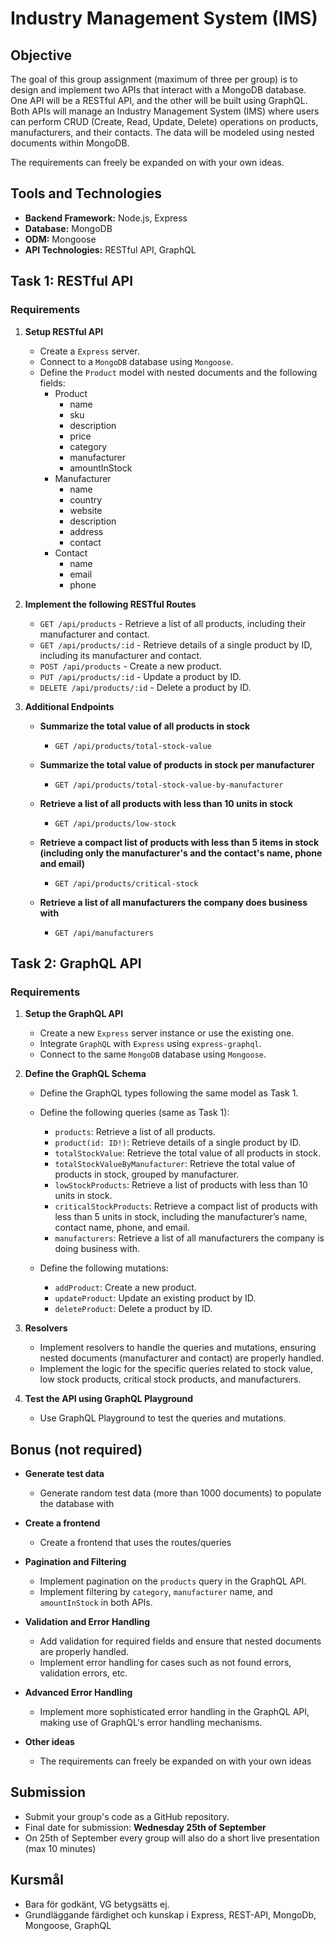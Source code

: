 # **Industry Management System (IMS)**

## **Objective**

The goal of this group assignment (maximum of three per group) is to design and implement two APIs that interact with a MongoDB database. One API will be a RESTful API, and the other will be built using GraphQL. Both APIs will manage an Industry Management System (IMS) where users can perform CRUD (Create, Read, Update, Delete) operations on products, manufacturers, and their contacts. The data will be modeled using nested documents within MongoDB.

The requirements can freely be expanded on with your own ideas.

## **Tools and Technologies**

- **Backend Framework:** Node.js, Express
- **Database:** MongoDB
- **ODM:** Mongoose
- **API Technologies:** RESTful API, GraphQL

## **Task 1: RESTful API**

### **Requirements**

1. **Setup RESTful API**
   - Create a `Express` server.
   - Connect to a `MongoDB` database using `Mongoose`.
   - Define the `Product` model with nested documents and the following fields:
      - Product
        - name
        - sku
        - description
        - price
        - category
        - manufacturer
        - amountInStock
      - Manufacturer
        - name
        - country
        - website
        - description
        - address
        - contact
      - Contact
        - name
        - email
        - phone

2. **Implement the following RESTful Routes**
    - `GET /api/products` - Retrieve a list of all products, including their manufacturer and contact.
    - `GET /api/products/:id` - Retrieve details of a single product by ID, including its manufacturer and contact.
    - `POST /api/products` - Create a new product.
    - `PUT /api/products/:id` - Update a product by ID.
    - `DELETE /api/products/:id` - Delete a product by ID.

3. **Additional Endpoints**
   - **Summarize the total value of all products in stock**
     - `GET /api/products/total-stock-value`

   - **Summarize the total value of products in stock per manufacturer**
     - `GET /api/products/total-stock-value-by-manufacturer`

   - **Retrieve a list of all products with less than 10 units in stock**
     - `GET /api/products/low-stock`

   - **Retrieve a compact list of products with less than 5 items in stock (including only the manufacturer's and the contact's name, phone and email)**
     - `GET /api/products/critical-stock`

   - **Retrieve a list of all manufacturers the company does business with**
     - `GET /api/manufacturers`

## **Task 2: GraphQL API**

### **Requirements**

1. **Setup the GraphQL API**
   - Create a new `Express` server instance or use the existing one.
   - Integrate `GraphQL` with `Express` using `express-graphql`.
   - Connect to the same `MongoDB` database using `Mongoose`.

2. **Define the GraphQL Schema**
   - Define the GraphQL types following the same model as Task 1.
   - Define the following queries (same as Task 1):
     - `products`: Retrieve a list of all products.
     - `product(id: ID!)`: Retrieve details of a single product by ID.
     - `totalStockValue`: Retrieve the total value of all products in stock.
     - `totalStockValueByManufacturer`: Retrieve the total value of products in stock, grouped by manufacturer.
     - `lowStockProducts`: Retrieve a list of products with less than 10 units in stock.
     - `criticalStockProducts`: Retrieve a compact list of products with less than 5 units in stock, including the manufacturer’s name, contact name, phone, and email.
     - `manufacturers`: Retrieve a list of all manufacturers the company is doing business with.

   - Define the following mutations:
     - `addProduct`: Create a new product.
     - `updateProduct`: Update an existing product by ID.
     - `deleteProduct`: Delete a product by ID.

3. **Resolvers**

    - Implement resolvers to handle the queries and mutations, ensuring nested documents (manufacturer and contact) are properly handled.
    - Implement the logic for the specific queries related to stock value, low stock products, critical stock products, and manufacturers.

4. **Test the API using GraphQL Playground**
   - Use GraphQL Playground to test the queries and mutations.

## **Bonus (not required)**

- **Generate test data**
  - Generate random test data (more than 1000 documents) to populate the database with

- **Create a frontend**
  - Create a frontend that uses the routes/queries

- **Pagination and Filtering**
  - Implement pagination on the `products` query in the GraphQL API.
  - Implement filtering by `category`, `manufacturer` name, and `amountInStock` in both APIs.

- **Validation and Error Handling**
  - Add validation for required fields and ensure that nested documents are properly handled.
  - Implement error handling for cases such as not found errors, validation errors, etc.

- **Advanced Error Handling**
  - Implement more sophisticated error handling in the GraphQL API, making use of GraphQL's error handling mechanisms.

- **Other ideas**
  - The requirements can freely be expanded on with your own ideas

## **Submission**

- Submit your group's code as a GitHub repository.
- Final date for submission: **Wednesday 25th of September**
- On 25th of September every group will also do a short live presentation (max 10 minutes)

## **Kursmål**

- Bara för godkänt, VG betygsätts ej.
- Grundläggande färdighet och kunskap i Express, REST-API, MongoDb, Mongoose, GraphQL

